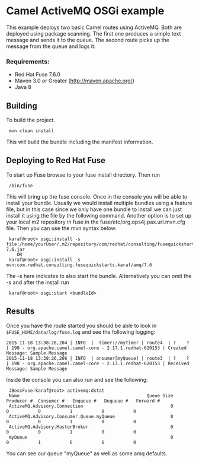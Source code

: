 Camel ActiveMQ OSGi example
====================================
This example deploys two basic Camel routes using ActiveMQ. Both are deployed using package scanning. The first one produces a simple text message and sends it to the queue. The second route picks up the message from the queue and logs it. 

### Requirements:
 * Red Hat Fuse 7.6.0
 * Maven 3.0 or Greater (http://maven.apache.org/)
 * Java 8

Building
-----------------------
To build the project.

     mvn clean install

This will build the bundle including the manifest information.

Deploying to Red Hat Fuse
-----------------------

To start up Fuse browse to your fuse install directory. Then run

     /bin/fuse

This will bring up the fuse console. Once in the console you will be able to install your bundle. Usually we would install multiple bundles using a feature file, but in this case since we only have one bundle to install we can just install it using the file by the following command. Another option is to set up your local m2 repository in fuse in the fuse/etc/org.ops4j.pax.url.mvn.cfg file. Then you can use the mvn syntax below.

     karaf@root> osgi:install -s file:/home/yourUser/.m2/repository/com/redhat/consulting/fusequickstarts/karaf/amq/7.6/amq-7.6.jar
        OR
     karaf@root> osgi:install -s mvn:com.redhat.consulting.fusequickstarts.karaf/amq/7.6

 The -s here indicates to also start the bundle.  Alternatively you can omit the -s and after the install run

     karaf@root> osgi:start <bundleId>

Results
-----------------------
Once you have the route started you should be able to look in `$FUSE_HOME/data/log/fuse.log` and see the following logging:

	2015-11-18 13:38:26,204 | INFO  |  timer://myTimer | route4  | ?    ? | 198 - org.apache.camel.camel-core - 2.17.1.redhat-620153 | Created Message: Sample Message
	2015-11-18 13:38:26,206 | INFO  | onsumer[myQueue] | route3  | ?    ? | 198 - org.apache.camel.camel-core - 2.17.1.redhat-620153 | Received Message: Sample Message

Inside the console you can also run and see the following:

     JBossFuse:karaf@root> activemq:dstat
     Name                                                Queue Size  Producer #  Consumer #   Enqueue #   Dequeue #   Forward #
     ActiveMQ.Advisory.Connection                                 0           0           0           1           0           0
     ActiveMQ.Advisory.Consumer.Queue.myQueue                     0           0           0           1           0           0
     ActiveMQ.Advisory.MasterBroker                               0           0           0           1           0           0
     myQueue                                                      0           0           1           6           6           0

You can see our queue "myQueue" as well as some amq defaults.

